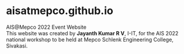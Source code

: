 # aisatmepco.github.io
AIS@Mepco 2022 Event Website<br>
This website was created by <b>Jayanth Kumar R V</b>, I-IT, for the AIS 2022 national workshop to be held at Mepco Schlenk Engineering College, Sivakasi.
